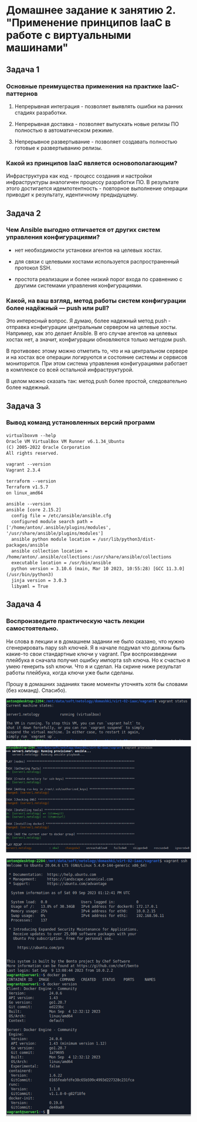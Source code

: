 # Домашнее задание к занятию 2. "Применение принципов IaaC в работе с виртуальными машинами"



## Задача 1
 

### Основные преимущества применения на практике IaaC-паттернов

1. Непрерывная интеграция - позволяет выявлять ошибки на ранних стадиях разработки.

2. Непрерывная доставка - позволяет выпускать новые релизы ПО полностью в автоматическом режиме.

3. Непрерывное развертывание - позволяет создавать полностью готовые к развертыванию релизы.


### Какой из принципов IaaC является основополагающим?

Инфраструктура как код - процесс создания и настройки инфраструктуры 
аналогичен процессу разработки ПО.
В результате этого достигается идемпотентность - повторное выполнение 
операции приводит к результату, идентичному предыдущему.



## Задача 2


### Чем Ansible выгодно отличается от других систем управления конфигурациями?

- нет необходимости установки агентов на целевых хостах.

- для связи с целевыми хостами используется распространенный протокол SSH.

- простота реализации и более низкий порог входа по сравнению с другими системами управления
конфигурациями.


### Какой, на ваш взгляд, метод работы систем конфигурации более надёжный — push или pull?

Это интересный вопрос. Я думаю, более надежный метод push - отправка конфигурации центральным сервером
на целевые хосты. Например, как это делает Ansible. В его случае агентов на целевых хостах нет,
а значит, конфигурации обновляются только методом push. 

В противовес этому можно отметить то, что и на 
центральном сервере и на хостах все операции логируются и состояние системы и сервисов мониторится. 
При этом система управления конфигурациями работает в комплексе со всей остальной инфраструктурой.

В целом можно сказать так: метод push более простой, следовательно более надежный.



## Задача 3

### Вывод команд установленных версий программ

```
virtualboxvm --help
Oracle VM VirtualBox VM Runner v6.1.34_Ubuntu
(C) 2005-2022 Oracle Corporation
All rights reserved.
```

```
vagrant --version
Vagrant 2.3.4
```

```
terraform --version
Terraform v1.5.7
on linux_amd64
```

```
ansible --version
ansible [core 2.15.2]
  config file = /etc/ansible/ansible.cfg
  configured module search path = ['/home/anton/.ansible/plugins/modules', '/usr/share/ansible/plugins/modules']
  ansible python module location = /usr/lib/python3/dist-packages/ansible
  ansible collection location = /home/anton/.ansible/collections:/usr/share/ansible/collections
  executable location = /usr/bin/ansible
  python version = 3.10.6 (main, Mar 10 2023, 10:55:28) [GCC 11.3.0] (/usr/bin/python3)
  jinja version = 3.0.3
  libyaml = True
```


## Задача 4

### Воспроизведите практическую часть лекции самостоятельно.

Ни слова в лекции и в домашнем задании не было сказано, что нужно сгенерировать пару ssh ключей. Я в начале
подумал что должны быть какие-то свои стандартные ключи у vagrant. При воспроизведении плейбука я сначала получил ошибку импорта ssh ключа.
Но к счастью я умею генерить ssh ключи. Что я и сделал.
На скрине ниже результат работы плейбука, когда ключи уже были сделаны.

Прошу в домашних заданиях такие моменты уточнять хотя бы словами (без команд). Спасибо).

![alt-1](https://github.com/antonmayko/devops-netology/blob/main/virt/virt-02-iaac/images/vagrant_status.png "vagrant_status")

![alt-1](https://github.com/antonmayko/devops-netology/blob/main/virt/virt-02-iaac/images/vagrant_provision.png "vagrant_provision")

![alt-1](https://github.com/antonmayko/devops-netology/blob/main/virt/virt-02-iaac/images/docker_version.png "docker_version")















